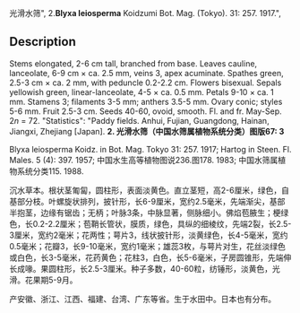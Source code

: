 光滑水筛",
2.**Blyxa leiosperma** Koidzumi Bot. Mag. (Tokyo). 31: 257. 1917.",

## Description
Stems elongated, 2-6 cm tall, branched from base. Leaves cauline, lanceolate, 6-9 cm × ca. 2.5 mm, veins 3, apex acuminate. Spathes green, 2.5-3 cm × ca. 2 mm, with peduncle 0.2-2.2 cm. Flowers bisexual. Sepals yellowish green, linear-lanceolate, 4-5 × ca. 0.5 mm. Petals 9-10 × ca. 1 mm. Stamens 3; filaments 3-5 mm; anthers 3.5-5 mm. Ovary conic; styles 5-6 mm. Fruit 2.5-3 cm. Seeds 40-60, ovoid, smooth. Fl. and fr. May-Sep. 2*n* = 72.
  "Statistics": "Paddy fields. Anhui, Fujian, Guangdong, Hainan, Jiangxi, Zhejiang [Japan].
**2. 光滑水筛（中国水筛属植物系统分类）图版67: 3**

Blyxa leiosperma Koidz. in Bot. Mag. Tokyo 31: 257. 1917; Hartog in Steen. Fl. Males. 5 (4): 397. 1957; 中国水生高等植物图说236.图178. 1983; 中国水筛属植物系统分类115. 1988.

沉水草本。根状茎匍匐，圆柱形，表面淡黄色。直立茎短，高2-6厘米，绿色，自基部分枝。叶螺旋状排列，披针形，长6-9厘米，宽约2.5毫米，先端渐尖，基部半抱茎，边缘有锯齿；无柄；叶脉3条，中脉显著，侧脉细小。佛焰苞腋生；梗绿色，长0.2-2.2厘米；苞鞘长管状，膜质，绿色，具纵的细棱纹，先端2裂，长2.5-3厘米，宽约2毫米；花两性；萼片3，线状披针形，淡黄绿色，长4-5毫米，宽约0.5毫米；花瓣3，长9-10毫米，宽约1毫米；雄蕊3枚，与萼片对生，花丝淡绿色或白色，长3-5毫米，花药黄色；花柱3，白色，长5-6毫米，子房圆锥形，先端伸长成喙。果圆柱形，长2.5-3厘米。种子多数，40-60粒，纺锤形，淡黄色，光滑。花果期5-9月。

产安徽、浙江、江西、福建、台湾、广东等省。生于水田中。日本也有分布。
